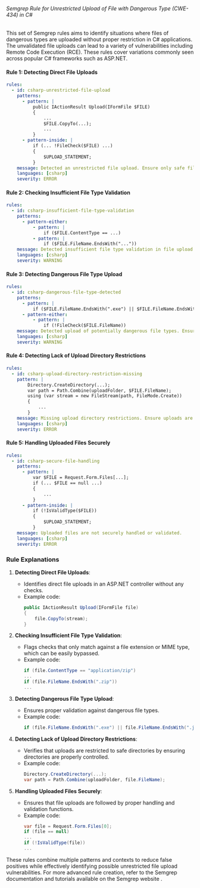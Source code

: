 ###### Semgrep Rule for Unrestricted Upload of File with Dangerous Type (CWE-434) in C#

This set of Semgrep rules aims to identify situations where files of dangerous types are uploaded without proper restriction in C# applications. The unvalidated file uploads can lead to a variety of vulnerabilities including Remote Code Execution (RCE). These rules cover variations commonly seen across popular C# frameworks such as ASP.NET.

#### Rule 1: Detecting Direct File Uploads

```yaml
rules:
  - id: csharp-unrestricted-file-upload
    patterns:
      - pattern: |
          public IActionResult Upload(IFormFile $FILE)
          {
              ...
              $FILE.CopyTo(...);
              ...
          }
      - pattern-inside: |
          if (... !FileCheck($FILE) ...)
          {
              $UPLOAD_STATEMENT;
          }
    message: Detected an unrestricted file upload. Ensure only safe file types are allowed.
    languages: [csharp]
    severity: ERROR
```

#### Rule 2: Checking Insufficient File Type Validation

```yaml
rules:
  - id: csharp-insufficient-file-type-validation
    patterns:
      - pattern-either:
          - pattern: |
              if ($FILE.ContentType == ...)
          - pattern: |
              if ($FILE.FileName.EndsWith("..."))
    message: Detected insufficient file type validation in file upload.
    languages: [csharp]
    severity: WARNING
```

#### Rule 3: Detecting Dangerous File Type Upload

```yaml
rules:
  - id: csharp-dangerous-file-type-detected
    patterns:
      - pattern: |
          if ($FILE.FileName.EndsWith(".exe") || $FILE.FileName.EndsWith(".js") || ...)
      - pattern-either:
          - pattern: |
              if (!FileCheck($FILE.FileName))
    message: Detected upload of potentially dangerous file types. Ensure proper validation.
    languages: [csharp]
    severity: WARNING
```

#### Rule 4: Detecting Lack of Upload Directory Restrictions

```yaml
rules:
  - id: csharp-upload-directory-restriction-missing
    pattern: |
        Directory.CreateDirectory(...);
        var path = Path.Combine(uploadFolder, $FILE.FileName);
        using (var stream = new FileStream(path, FileMode.Create))
        {
            ...
        }
    message: Missing upload directory restrictions. Ensure uploads are saved in a safe directory.
    languages: [csharp]
    severity: ERROR
```

#### Rule 5: Handling Uploaded Files Securely

```yaml
rules:
  - id: csharp-secure-file-handling
    patterns:
      - pattern: |
          var $FILE = Request.Form.Files[...];
          if (... $FILE == null ...)
          {
              ...
          }
      - pattern-inside: |
          if (!IsValidType($FILE))
          {
              $UPLOAD_STATEMENT;
          }
    message: Uploaded files are not securely handled or validated.
    languages: [csharp]
    severity: ERROR
```

### Rule Explanations
1. **Detecting Direct File Uploads**:
   - Identifies direct file uploads in an ASP.NET controller without any checks.
   - Example code:
     ```csharp
     public IActionResult Upload(IFormFile file)
     {
         file.CopyTo(stream);
     }
     ```

2. **Checking Insufficient File Type Validation**:
   - Flags checks that only match against a file extension or MIME type, which can be easily bypassed.
   - Example code:
     ```csharp
     if (file.ContentType == "application/zip")
     ...
     if (file.FileName.EndsWith(".zip"))
     ...
     ```

3. **Detecting Dangerous File Type Upload**:
   - Ensures proper validation against dangerous file types.
   - Example code:
     ```csharp
     if (file.FileName.EndsWith(".exe") || file.FileName.EndsWith(".js"))
     ```

4. **Detecting Lack of Upload Directory Restrictions**:
   - Verifies that uploads are restricted to safe directories by ensuring directories are properly controlled.
   - Example code:
     ```csharp
     Directory.CreateDirectory(...);
     var path = Path.Combine(uploadFolder, file.FileName);
     ```

5. **Handling Uploaded Files Securely**:
   - Ensures that file uploads are followed by proper handling and validation functions.
   - Example code:
     ```csharp
     var file = Request.Form.Files[0];
     if (file == null)
     ...
     if (!IsValidType(file))
     ...
     ```

These rules combine multiple patterns and contexts to reduce false positives while effectively identifying possible unrestricted file upload vulnerabilities. For more advanced rule creation, refer to the Semgrep documentation and tutorials available on the Semgrep website    .